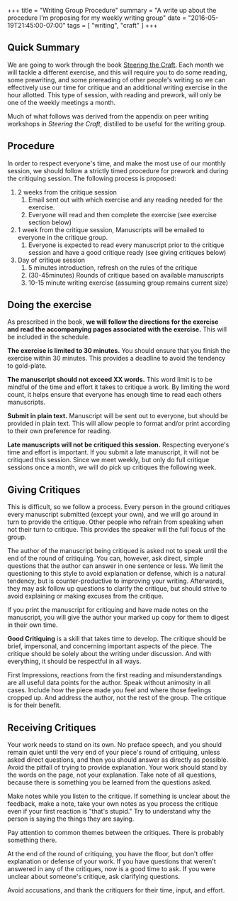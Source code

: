 +++
title = "Writing Group Procedure"
summary = "A write up about the procedure I'm proposing for my weekly writing group"
date = "2016-05-19T21:45:00-07:00"
tags = [ "writing", "craft" ]
+++
## Quick Summary

We are going to work through the book [Steering the Craft](https://www.amazon.com/Steering-Craft-Twenty-First-Century-Guide-Sailing-ebook/dp/B00T2414SC?ie=UTF8&keywords=steering%20the%20craft&qid=1463716718&ref_=sr_1_1&s=books&sr=1-1).  Each month we will tackle a different exercise, and this will require you to do some reading, some prewriting, and some prereading of other people's writing so we can effectively use our time for critique and an additional writing exercise in the hour allotted.  This type of session, with reading and prework, will only be one of the weekly meetings a month.

Much of what follows was derived from the appendix on peer writing workshops in *Steering the Craft*, distilled to be useful for the writing group.

## Procedure

In order to respect everyone's time, and make the most use of our monthly session, we should follow a strictly timed procedure for prework and during the critiquing session.  The following process is proposed:

1. 2 weeks from the critique session
	1. Email sent out with which exercise and any reading needed for the exercise. 
	2. Everyone will read and then complete the exercise (see exercise section below)
2. 1 week from the critique session, Manuscripts will be emailed to everyone in the critique group.
	1. Everyone is expected to read every manuscript prior to the critique session and have a good critique ready (see giving critiques below)
3. Day of critique session
	1. 5 minutes introduction, refresh on the rules of the critique
	2. (30-45minutes) Rounds of critique based on available manuscripts
	3. 10-15 minute writing exercise (assuming group remains current size)

## Doing the exercise

As prescribed in the book, **we will follow the directions for the exercise and read the accompanying pages associated with the exercise.**  This will be included in the schedule.

**The exercise is limited to 30 minutes.**  You should ensure that you finish the exercise within 30 minutes.  This provides a deadline to avoid the tendency to gold-plate.

**The manuscript should not exceed XX words.**  This word limit is to be mindful of the time and effort it takes to critique a work.  By limiting the word count, it helps ensure that everyone has enough time to read each others manuscripts.

**Submit in plain text.** Manuscript will be sent out to everyone, but should be provided in plain text.  This will allow people to format and/or print according to their own preference for reading.

**Late manuscripts will not be critiqued this session.**  Respecting everyone's time and effort is important.  If you submit a late manuscript, it will not be critiqued this session.  Since we meet weekly, but only do full critique sessions once a month, we will do pick up critiques the following week.

## Giving Critiques

This is difficult, so we follow a process.  Every person in the ground critiques every manuscript submitted (except your own), and we will go around in turn to provide the critique.  Other people who refrain from speaking when not their turn to critique.  This provides the speaker will the full focus of the group.

The author of the manuscript being critiqued is asked not to speak until the end of the round of critiquing.  You can, however, ask direct, simple questions that the author can answer in one sentence or less.  We limit the questioning to this style to avoid explanation or defense, which is a natural tendency, but is counter-productive to improving your writing. Afterwards, they may ask follow up questions to clarify the critique, but should strive to avoid explaining or making excuses from the critique.

If you print the manuscript for critiquing and have made notes on the manuscript, you will give the author your marked up copy for them to digest in their own time.

**Good Critiquing** is a skill that takes time to develop.  The critique should be brief, impersonal, and concerning important aspects of the piece.  The critique should be solely about the writing under discussion.  And with everything, it should be respectful in all ways.

First Impressions, reactions from the first reading and misunderstandings are all useful data points for the author.  Speak without animosity in all cases.  Include how the piece made you feel and where those feelings cropped up.  And address the author, not the rest of the group.  The critique is for their benefit.

## Receiving Critiques

Your work needs to stand on its own.  No preface speech, and you should remain quiet until the very end of your piece's round of critiquing, unless asked direct questions, and then you should answer as directly as possible.  Avoid the pitfall of trying to
provide explanation.  Your work should stand by the words on the page, not your
explanation.  Take note of all questions, because there is something you be learned
from the questions asked.

Make notes while you listen to the critique.  If something is unclear about the feedback, make a note, take your own notes as you process the critique even if your first reaction is "that's stupid."  Try to understand why the person is saying the things they are saying.

Pay attention to common themes between the critiques.  There is probably something there.

At the end of the round of critiquing, you have the floor, but don't offer explanation or defense of your work.   If you have questions that weren't answered in any of the critiques, now is a good time to ask.  If you were unclear about someone's critique, ask clarifying questions.

Avoid accusations, and thank the critiquers for their time, input, and effort.
